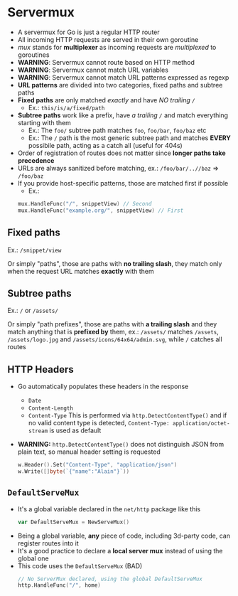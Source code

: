 # Servermux

- A servermux for Go is just a regular HTTP router
- All incoming HTTP requests are served in their own goroutine
- *mux* stands for **multiplexer** as incoming requests are *multiplexed* to goroutines
- **WARNING**: Servermux cannot route based on HTTP method
- **WARNING**: Servermux cannot match URL variables
- **WARNING**: Servermux cannot match URL patterns expressed as regexp
- **URL patterns** are divided into two categories, fixed paths and subtree paths
- **Fixed paths** are only matched *exactly* and have *NO trailing `/`*
  - Ex.: `this/is/a/fixed/path`
- **Subtree paths** work like a prefix, have *a trailing `/`* and match everything starting with them
  - Ex.: The `foo/` subtree path matches `foo`, `foo/bar`, `foo/baz` etc
  - Ex.: The `/` path is the most generic subtree path and matches **EVERY** possibile path, acting as a catch all (useful for 404s)
- Order of registration of routes does not matter since **longer paths take precedence**
- URLs are always sanitized before matching, ex.: `/foo/bar/..//baz` => `/foo/baz`
- If you provide host-specific patterns, those are matched first if possible
  - Ex.:
  ```go
  mux.HandleFunc("/", snippetView) // Second
  mux.HandleFunc("example.org/", snippetView) // First
  ```

## Fixed paths

Ex.: `/snippet/view`

Or simply "paths", those are paths with **no trailing slash**, they match only when the request URL matches **exactly** with them

## Subtree paths

Ex.: `/` or `/assets/`

Or simply "path prefixes", those are paths with **a trailing slash** and they match anything that is **prefixed by** them, ex.: `/assets/` matches `/assets`, `/assets/logo.jpg` and `/assets/icons/64x64/admin.svg`, while `/` catches all routes

## HTTP Headers

- Go automatically populates these headers in the response
  - `Date`
  - `Content-Length`
  - `Content-Type` This is performed via `http.DetectContentType()` and if no valid content type is detected, `Content-Type: application/octet-stream` is used as default

- **WARNING:** `http.DetectContentType()` does not distinguish JSON from plain text, so manual header setting is requested
  ```go
  w.Header().Set("Content-Type", "application/json")
  w.Write([]byte(`{"name":"Alain"}`))
  ```

## `DefaultServeMux`
- It's a global variable declared in the `net/http` package like this 
  ```go
  var DefaultServeMux = NewServeMux()
  ```
- Being a global variable, **any** piece of code, including 3d-party code, can register routes into it
- It's a good practice to declare a **local server mux** instead of using the global one
- This code uses the `DefaultServeMux` (BAD)
  ```go
  // No ServerMux declared, using the global DefaultServeMux
  http.HandleFunc("/", home)
  ```
